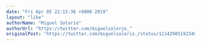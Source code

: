 ```yaml
---
date: "Fri Apr 05 22:15:36 +0000 2019"
layout: "like"
authorName: "Miguel Solorio"
authorUrl: "https://twitter.com/miguelsolorio_"
originalPost: "https://twitter.com/miguelsolorio_/status/1114290519234887680"
---
```


